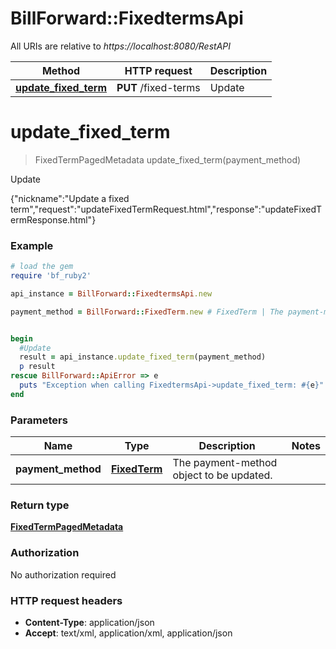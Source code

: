# BillForward::FixedtermsApi

All URIs are relative to *https://localhost:8080/RestAPI*

Method | HTTP request | Description
------------- | ------------- | -------------
[**update_fixed_term**](FixedtermsApi.md#update_fixed_term) | **PUT** /fixed-terms | Update


# **update_fixed_term**
> FixedTermPagedMetadata update_fixed_term(payment_method)

Update

{\"nickname\":\"Update a fixed term\",\"request\":\"updateFixedTermRequest.html\",\"response\":\"updateFixedTermResponse.html\"}

### Example
```ruby
# load the gem
require 'bf_ruby2'

api_instance = BillForward::FixedtermsApi.new

payment_method = BillForward::FixedTerm.new # FixedTerm | The payment-method object to be updated.


begin
  #Update
  result = api_instance.update_fixed_term(payment_method)
  p result
rescue BillForward::ApiError => e
  puts "Exception when calling FixedtermsApi->update_fixed_term: #{e}"
end
```

### Parameters

Name | Type | Description  | Notes
------------- | ------------- | ------------- | -------------
 **payment_method** | [**FixedTerm**](FixedTerm.md)| The payment-method object to be updated. | 

### Return type

[**FixedTermPagedMetadata**](FixedTermPagedMetadata.md)

### Authorization

No authorization required

### HTTP request headers

 - **Content-Type**: application/json
 - **Accept**: text/xml, application/xml, application/json



